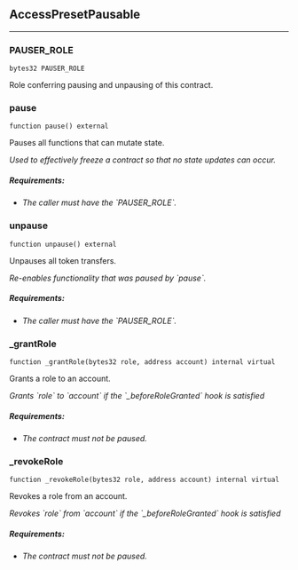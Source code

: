 ## AccessPresetPausable






---

### PAUSER_ROLE

```solidity
bytes32 PAUSER_ROLE
```

Role conferring pausing and unpausing of this contract.




### pause

```solidity
function pause() external
```

Pauses all functions that can mutate state.

<i>Used to effectively freeze a contract so that no state updates can occur.  
##### Requirements:
 
- The caller must have the &#x60;PAUSER_ROLE&#x60;.</i>



### unpause

```solidity
function unpause() external
```

Unpauses all token transfers.

<i>Re-enables functionality that was paused by &#x60;pause&#x60;.  
##### Requirements:
 
- The caller must have the &#x60;PAUSER_ROLE&#x60;.</i>



### _grantRole

```solidity
function _grantRole(bytes32 role, address account) internal virtual
```

Grants a role to an account.

<i>Grants &#x60;role&#x60; to &#x60;account&#x60; if the &#x60;_beforeRoleGranted&#x60; hook is satisfied  
##### Requirements:
 
- The contract must not be paused.</i>



### _revokeRole

```solidity
function _revokeRole(bytes32 role, address account) internal virtual
```

Revokes a role from an account.

<i>Revokes &#x60;role&#x60; from &#x60;account&#x60; if the &#x60;_beforeRoleGranted&#x60; hook is satisfied  
##### Requirements:
 
- The contract must not be paused.</i>





